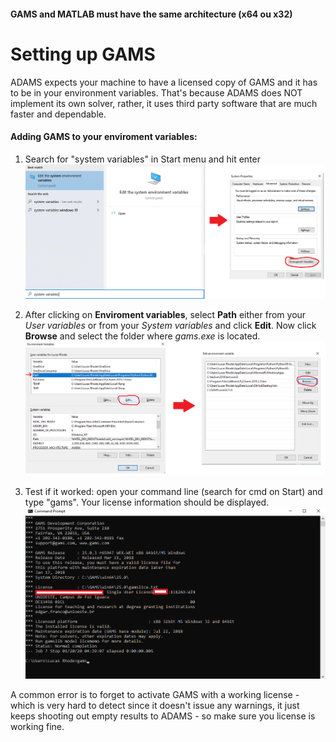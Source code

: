 #### GAMS and MATLAB must have the same architecture (x64 ou x32)

# Setting up GAMS

ADAMS expects your machine to have a licensed copy of GAMS and it has to be in your environment variables. That's because ADAMS does NOT implement its own solver, rather, it uses third party software that are much faster and dependable.

#### Adding GAMS to your enviroment variables:

1. Search for "system variables" in Start menu and hit enter
![Screenshot of Start menu and System properties](../ADAMS_en/figures/ss3.png)

1. After clicking on **Enviroment variables**, select **Path** either from your *User variables* or from your *System variables* and click **Edit**. Now click **Browse** and select the folder where *gams.exe* is located.
![Screenshot of environment variables and Path variable](../ADAMS_en/figures/ss4.png)

1. Test if it worked: open your command line (search for cmd on Start) and type "gams". Your license information should be displayed.
![Screenshot command prompt](../ADAMS_en/figures/ss5.png)

A common error is to forget to activate GAMS with a working license - which is very hard to detect since it doesn't issue any warnings, it just keeps shooting out empty results to ADAMS - so make sure you license is working fine.
